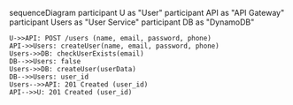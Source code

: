 sequenceDiagram
    participant U as "User"
    participant API as "API Gateway"
    participant Users as "User Service"
    participant DB as "DynamoDB"

    U->>API: POST /users (name, email, password, phone)
    API->>Users: createUser(name, email, password, phone)
    Users->>DB: checkUserExists(email)
    DB-->>Users: false
    Users->>DB: createUser(userData)
    DB-->>Users: user_id
    Users-->>API: 201 Created (user_id)
    API-->>U: 201 Created (user_id) 